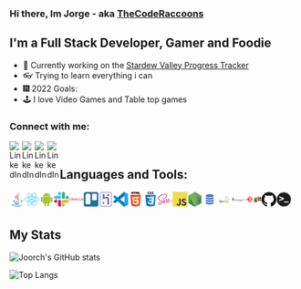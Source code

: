 ### Hi there, Im Jorge - aka [TheCodeRaccoons](https://www.thecoderaccoons.com/)

## I'm a Full Stack Developer, Gamer and Foodie
- 🎲 Currently working on the [Stardew Valley Progress Tracker](https://thecoderaccoons.github.io/svprogresstracker/)
- 👓 Trying to learn everything i can
- 🎆 2022 Goals:
- 🕹  I love Video Games and Table top games

### Connect with me: 
[<img align="left" alt="LinkedIn" width="22px" src="https://icon-library.com/images/website-icon-png-transparent/website-icon-png-transparent-9.jpg" />](https://www.thecoderaccoons.com/Contact)
[<img align="left" alt="LinkedIn" width="22px" src="https://www.thecoderaccoons.com/static/media/linkedin.625f1e7b.svg" />](https://www.linkedin.com/in/jacortezu)
[<img align="left" alt="LinkedIn" width="22px" src="https://www.thecoderaccoons.com/static/media/github.aeb378ab.svg" />](https://github.com/JorchCortez)
[<img align="left" alt="LinkedIn" width="22px" src="https://www.thecoderaccoons.com/static/media/fcc.20da15e1.svg" />](https://www.freecodecamp.org/coderaccoons) 

<br> 

## Languages and Tools:
<img align="left" alt="Visual Studio Code" width="26px" src="https://github.com/devicons/devicon/blob/master/icons/java/java-original.svg" />
<img align="left" alt="Visual Studio Code" width="26px" src="https://github.com/devicons/devicon/blob/master/icons/react/react-original.svg" />
<img align="left" alt="Visual Studio Code" width="26px" src="https://github.com/devicons/devicon/blob/master/icons/android/android-original.svg" />
<img align="left" alt="Visual Studio Code" width="26px" src="https://github.com/devicons/devicon/blob/master/icons/slack/slack-original.svg" />
<img align="left" alt="Visual Studio Code" width="26px" src="https://github.com/devicons/devicon/blob/master/icons/oracle/oracle-original.svg" />
<img align="left" alt="Visual Studio Code" width="26px" src="https://github.com/devicons/devicon/blob/master/icons/trello/trello-plain.svg" />
<img align="left" alt="Visual Studio Code" width="26px" src="https://github.com/devicons/devicon/blob/master/icons/heroku/heroku-original.svg" /> 
<img align="left" alt="Visual Studio Code" width="26px" src="https://raw.githubusercontent.com/github/explore/80688e429a7d4ef2fca1e82350fe8e3517d3494d/topics/visual-studio-code/visual-studio-code.png" />
<img align="left" alt="HTML5" width="26px" src="https://raw.githubusercontent.com/github/explore/80688e429a7d4ef2fca1e82350fe8e3517d3494d/topics/html/html.png" />
<img align="left" alt="CSS3" width="26px" src="https://raw.githubusercontent.com/github/explore/80688e429a7d4ef2fca1e82350fe8e3517d3494d/topics/css/css.png" />
<img align="left" alt="Sass" width="26px" src="https://raw.githubusercontent.com/github/explore/80688e429a7d4ef2fca1e82350fe8e3517d3494d/topics/sass/sass.png" />
<img align="left" alt="JavaScript" width="26px" src="https://raw.githubusercontent.com/github/explore/80688e429a7d4ef2fca1e82350fe8e3517d3494d/topics/javascript/javascript.png" />
<img align="left" alt="Node.js" width="26px" src="https://raw.githubusercontent.com/github/explore/80688e429a7d4ef2fca1e82350fe8e3517d3494d/topics/nodejs/nodejs.png" />
<img align="left" alt="SQL" width="26px" src="https://raw.githubusercontent.com/github/explore/80688e429a7d4ef2fca1e82350fe8e3517d3494d/topics/sql/sql.png" />
<img align="left" alt="MySQL" width="26px" src="https://raw.githubusercontent.com/github/explore/80688e429a7d4ef2fca1e82350fe8e3517d3494d/topics/mysql/mysql.png" />
<img align="left" alt="MongoDB" width="26px" src="https://raw.githubusercontent.com/github/explore/80688e429a7d4ef2fca1e82350fe8e3517d3494d/topics/mongodb/mongodb.png" />
<img align="left" alt="Git" width="26px" src="https://raw.githubusercontent.com/github/explore/80688e429a7d4ef2fca1e82350fe8e3517d3494d/topics/git/git.png" />
<img align="left" alt="GitHub" width="26px" src="https://raw.githubusercontent.com/github/explore/78df643247d429f6cc873026c0622819ad797942/topics/github/github.png" />
<img align="left" alt="Terminal" width="26px" src="https://raw.githubusercontent.com/github/explore/80688e429a7d4ef2fca1e82350fe8e3517d3494d/topics/terminal/terminal.png" />

<br>
<br>

## My Stats

![Joorch's GitHub stats](https://github-readme-stats.vercel.app/api?username=JorchCortez&count_private=true&show_icons=true&theme=radical)

![Top Langs](https://github-readme-stats.vercel.app/api/top-langs/?username=JorchCortez&theme=radical&hide=ShaderLab)
